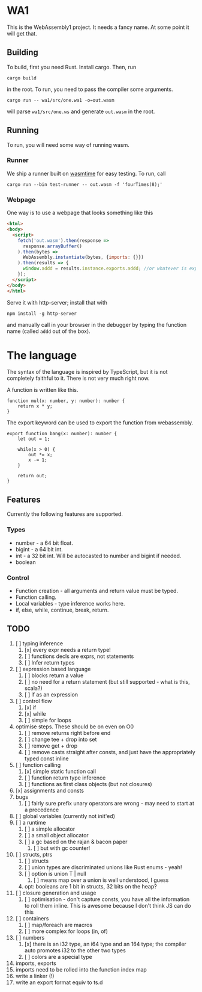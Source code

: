 # WA1

This is the WebAssembly1 project. It needs a fancy name. At some point it will get that.

## Building

To build, first you need Rust. Install cargo. Then, run

```
cargo build
```

in the root. To run, you need to pass the compiler some arguments.

```
cargo run -- wa1/src/one.wa1 -o=out.wasm
```

will parse `wa1/src/one.ws` and generate `out.wasm` in the root.

## Running

To run, you will need some way of running wasm. 

### Runner

We ship a runner built on [wasmtime](https://github.com/bytecodealliance/wasmtime) for easy testing.
To run, call

```
cargo run --bin test-runner -- out.wasm -f 'fourTimes(8);'
```

### Webpage

One way is to use a webpage that looks something like this

```html
<html>
<body>
  <script>
    fetch('out.wasm').then(response =>
      response.arrayBuffer()
    ).then(bytes =>
      WebAssembly.instantiate(bytes, {imports: {}})
    ).then(results => {
      window.addd = results.instance.exports.addd; //or whatever is exported from the file
    });
  </script>
</body>
</html>
```

Serve it with http-server; install that with 

```
npm install -g http-server
```

and manually call in your browser in the debugger by typing the function name (called `addd` out of the box).

# The language

The syntax of the language is inspired by TypeScript, but it is not completely faithful to it. There is not very much right now.

A function is written like this.

```
function mul(x: number, y: number): number {
    return x * y;
}
```

The export keyword can be used to export the function from webassembly.

```
export function bang(x: number): number {
    let out = 1;

    while(x > 0) {
        out *= x;
        x -= 1;
    }

    return out;
}
```

## Features

Currently the following features are supported.

### Types

* number - a 64 bit float.
* bigint - a 64 bit int.
* int - a 32 bit int. Will be autocasted to number and bigint if needed.
* boolean

### Control

* Function creation - all arguments and return value must be typed.
* Function calling.
* Local variables - type inference works here.
* if, else, while, continue, break, return.

## TODO

1. [ ] typing inference
    1. [x] every expr needs a return type!
    1. [ ] functions decls are exprs, not statements
    1. [ ] Infer return types
1. [ ] expression based language
    1. [ ] blocks return a value
    1. [ ] no need for a return statement (but still supported - what is this, scala?)
    1. [ ] if as an expression 
1. [ ] control flow
    1. [x] if
    1. [x] while
    1. [ ] simple for loops
1. optimise steps. These should be on even on O0
    1. [ ] remove returns right before end
    1. [ ] change tee + drop into set
    1. [ ] remove get + drop
    1. [ ] remove casts straight after consts, and just have the appropriately typed const inline
1. [ ] function calling
    1. [x] simple static function call
    1. [ ] function return type inference
    1. [ ] functions as first class objects (but not closures)
1. [x] assignments and consts
1. bugs
    1. [ ] fairly sure prefix unary operators are wrong - may need to start at a precedence
1. [ ] global variables (currently not init'ed)
1. [ ] a runtime
    1. [ ] a simple allocator
    1. [ ] a small object allocator
    1. [ ] a gc based on the rajan & bacon paper
        1. [ ] but with gc counter!
1. [ ] structs, ptrs
    1. [ ] structs
    1. [ ] union types are discriminated unions like Rust enums - yeah!
    1. [ ] option is union T | null
        1. [ ] means map over a union is well understood, I guess
    1. opt: booleans are 1 bit in structs, 32 bits on the heap?
1. [ ] closure generation and usage
    1. [ ] optimisation - don't capture consts, you have all the information to roll them inline. This is awesome because I don't think JS can do this
1. [ ] containers
    1. [ ] map/foreach are macros
    1. [ ] more complex for loops (in, of)
1. [ ] numbers
    1. [x] there is an i32 type, an i64 type and an 164 type; the compiler auto promotes i32 to the other two types
    1. [ ] colors are a special type
1. imports, exports
  1. imports need to be rolled into the function index map
  1. write a linker (!)
  1. write an export format equiv to ts.d
